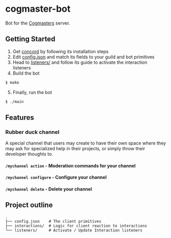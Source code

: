 # cogmaster-bot

Bot for the [Cogmasters](https://discord.gg/Y7Xa6MA82v) server.

## Getting Started

1. Get [concord](https://github.com/Cogmasters/concord) by following its installation steps
2. Edit [config.json](config.json) and match its fields to your guild and bot primitives
3. Head to [listeners/](listeners/) and follow its guide to activate the interaction listeners
4. Build the bot
  ```bash
  $ make
  ```
5. Finally, run the bot
  ```bash
  $ ./main
  ```

## Features

### Rubber duck channel

A special channel that users may create to have their own space where they may
ask for specialized help in their projects, or simply throw their developer thoughts to.

#### `/mychannel action` - Moderation commands for your channel
#### `/mychannel configure` - Configure your channel
#### `/mychannel delete` - Delete your channel

## Project outline

```
.
├── config.json    # The client primitives
├── interactions/  # Logic for client reaction to interactions
└── listeners/     # Activate / Update Interaction listeners
```
